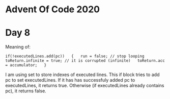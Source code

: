 # Advent Of Code 2020

# Day 8
Meaning of:

`if(!executedLines.add(pc))  
{  
	run = false; // stop looping  
	toReturn.infinite = true; // it is corrupted (infinite)  
	toReturn.acc = accumulator;  
}`  

I am using set to store indexes of executed lines. This if block tries to add pc to set executedLines. If it has has successfuly added pc to executedLines, it returns true. Otherwise (if executedLines already contains pc), it returns false.


